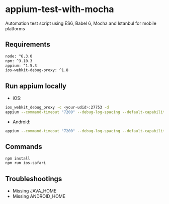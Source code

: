 # appium-test-with-mocha
Automation test script using ES6, Babel 6, Mocha and Istanbul for mobile platforms

## Requirements
```bash
node: ^6.3.0
npm: ^3.10.3
appium: ^1.5.3
ios-webkit-debug-proxy: ^1.8
```

## Run appium locally
* iOS:
```bash
ios_webkit_debug_proxy -c <your-udid>:27753 -d
appium --command-timeout "7200" --debug-log-spacing --default-capabilities '{"udid":"your-udid", "showIOSLog":true, "platformName":"iOS", "nativeInstrumentsLib":true, "automationName":"XCUITest"}' --default-device --log-timestamp
```
* Android:
```bash
appium --command-timeout "7200" --debug-log-spacing --default-capabilities '{"platformName":"Android"}' --default-device --log-timestamp
```

## Commands
```bash
npm install
npm run ios-safari
```

## Troubleshootings
* Missing JAVA_HOME
* Missing ANDROID_HOME
